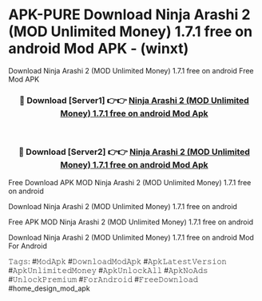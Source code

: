 # APK-PURE Download Ninja Arashi 2 (MOD Unlimited Money) 1.7.1 free on android Mod APK - (winxt)
Download Ninja Arashi 2 (MOD Unlimited Money) 1.7.1 free on android Free Mod APK

<div align="center">
<h3>🔴 Download [Server1] 👉👉 <a href="https://apk-comot.site?title=Ninja_Arashi_2_(MOD_Unlimited_Money)_1.7.1_free_on_android">Ninja Arashi 2 (MOD Unlimited Money) 1.7.1 free on android Mod Apk</a></h3><br>

<h3>🔴 Download [Server2] 👉👉 <a href="https://apk-comot.site?title=Ninja_Arashi_2_(MOD_Unlimited_Money)_1.7.1_free_on_android">Ninja Arashi 2 (MOD Unlimited Money) 1.7.1 free on android Mod Apk</a></h3>
</div>


Free Download APK MOD Ninja Arashi 2 (MOD Unlimited Money) 1.7.1 free on android

Download Ninja Arashi 2 (MOD Unlimited Money) 1.7.1 free on android 

Free APK MOD Ninja Arashi 2 (MOD Unlimited Money) 1.7.1 free on android 

Download Ninja Arashi 2 (MOD Unlimited Money) 1.7.1 free on android Mod For Android

𝚃𝚊𝚐𝚜: #𝙼𝚘𝚍𝙰𝚙𝚔 #𝙳𝚘𝚠𝚗𝚕𝚘𝚊𝚍𝙼𝚘𝚍𝙰𝚙𝚔 #𝙰𝚙𝚔𝙻𝚊𝚝𝚎𝚜𝚝𝚅𝚎𝚛𝚜𝚒𝚘𝚗 #𝙰𝚙𝚔𝚄𝚗𝚕𝚒𝚖𝚒𝚝𝚎𝚍𝙼𝚘𝚗𝚎𝚢 #𝙰𝚙𝚔𝚄𝚗𝚕𝚘𝚌𝚔𝙰𝚕𝚕 #𝙰𝚙𝚔𝙽𝚘𝙰𝚍𝚜 #𝚄𝚗𝚕𝚘𝚌𝚔𝙿𝚛𝚎𝚖𝚒𝚞𝚖 #𝙵𝚘𝚛𝙰𝚗𝚍𝚛𝚘𝚒𝚍 #𝙵𝚛𝚎𝚎𝙳𝚘𝚠𝚗𝚕𝚘𝚊𝚍 #home_design_mod_apk